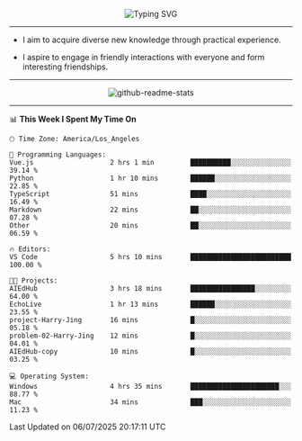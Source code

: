 <p align="center">
  <img src="https://readme-typing-svg.demolab.com?font=Fira+Code&weight=500&size=32&duration=2500&pause=1600&center=true&vCenter=true&random=false&width=1024&height=64&lines=Hi+there+%F0%9F%91%8B;I'm+delighted+you+could+make+it+here+%F0%9F%8E%89;I'm+Harry%2C+a+college+student+still+finding+my+way" alt="Typing SVG" />
</p>


---


- I aim to acquire diverse new knowledge through practical experience.

- I aspire to engage in friendly interactions with everyone and form interesting friendships.


---


<p align="center">
  <img src="https://github-readme-stats.vercel.app/api?username=Harry-Jing&show_icons=true" alt="github-readme-stats"/>
</p>


---

<!--START_SECTION:waka-->
📊 **This Week I Spent My Time On** 

```text
🕑︎ Time Zone: America/Los_Angeles

💬 Programming Languages: 
Vue.js                   2 hrs 1 min         ██████████░░░░░░░░░░░░░░░   39.14 % 
Python                   1 hr 10 mins        ██████░░░░░░░░░░░░░░░░░░░   22.85 % 
TypeScript               51 mins             ████░░░░░░░░░░░░░░░░░░░░░   16.49 % 
Markdown                 22 mins             ██░░░░░░░░░░░░░░░░░░░░░░░   07.28 % 
Other                    20 mins             ██░░░░░░░░░░░░░░░░░░░░░░░   06.59 % 

🔥 Editors: 
VS Code                  5 hrs 10 mins       █████████████████████████   100.00 % 

🐱‍💻 Projects: 
AIEdHub                  3 hrs 18 mins       ████████████████░░░░░░░░░   64.00 % 
EchoLive                 1 hr 13 mins        ██████░░░░░░░░░░░░░░░░░░░   23.55 % 
project-Harry-Jing       16 mins             █░░░░░░░░░░░░░░░░░░░░░░░░   05.18 % 
problem-02-Harry-Jing    12 mins             █░░░░░░░░░░░░░░░░░░░░░░░░   04.01 % 
AIEdHub-copy             10 mins             █░░░░░░░░░░░░░░░░░░░░░░░░   03.25 % 

💻 Operating System: 
Windows                  4 hrs 35 mins       ██████████████████████░░░   88.77 % 
Mac                      34 mins             ███░░░░░░░░░░░░░░░░░░░░░░   11.23 % 
```


 Last Updated on 06/07/2025 20:17:11 UTC
<!--END_SECTION:waka-->
